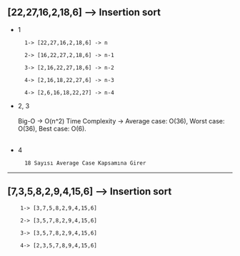 
## [22,27,16,2,18,6] --> Insertion sort

* 1 

        1-> [22,27,16,2,18,6] -> n

        2-> [16,22,27,2,18,6] -> n-1

        3-> [2,16,22,27,18,6] -> n-2

        4-> [2,16,18,22,27,6] -> n-3

        4-> [2,6,16,18,22,27] -> n-4



* 2, 3 <br><br>
        Big-O -> O(n^2)
        Time Complexity -> Average case: O(36), Worst case: O(36), Best case: O(6). <br> <br>

        


* 4

        18 Sayısı Average Case Kapsamına Girer


---

## [7,3,5,8,2,9,4,15,6] --> Insertion sort

        1-> [3,7,5,8,2,9,4,15,6]

        2-> [3,5,7,8,2,9,4,15,6]

        3-> [3,5,7,8,2,9,4,15,6]

        4-> [2,3,5,7,8,9,4,15,6]

